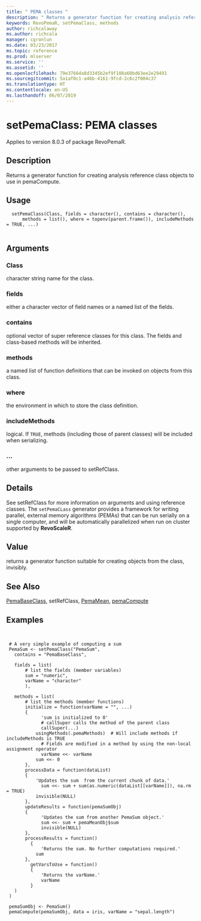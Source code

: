 ```yaml
---
title: " PEMA classes "
description: " Returns a generator function for creating analysis reference class objects to use in pemaCompute. "
keywords: RevoPemaR, setPemaClass, methods
author: richcalaway
ms.author: richcala
manager: cgronlun
ms.date: 03/23/2017
ms.topic: reference
ms.prod: mlserver
ms.service: ''
ms.assetid: ''
ms.openlocfilehash: 79e3766da8d3345b2ef9f108a60bd63ee2e29491
ms.sourcegitcommit: 5a1af0c1-a46b-4161-9fcd-2c6c2f004c37
ms.translationtype: HT
ms.contentlocale: en-US
ms.lasthandoff: 06/07/2019
---
```

 # <a name="setpemaclass--pema-classes"></a>setPemaClass:  PEMA classes 

 Applies to version 8.0.3 of package RevoPemaR.

 ## <a name="description"></a>Description

Returns a generator function for creating analysis reference class objects to use in pemaCompute.


 ## <a name="usage"></a>Usage

```   
  setPemaClass(Class, fields = character(), contains = character(), 
      methods = list(), where = topenv(parent.frame()), includeMethods = TRUE, ...)


```

 ## <a name="arguments"></a>Arguments



 ### <a name="class"></a>Class
  character string name for the class.  


 ### <a name="fields"></a>fields
  either a character vector of field names or a named list of the fields.   


 ### <a name="contains"></a>contains
  optional vector of super reference classes for this class. The fields  and class-based methods will be inherited.  



 ### <a name="methods"></a>methods
  a named list of function definitions that can be invoked on objects from this class.  



 ### <a name="where"></a>where
  the environment in which to store the class definition.  



 ### <a name="includemethods"></a>includeMethods
  logical.  If `TRUE`, methods (including those of parent classes) will be included when serializing.  



 ###  <a name=""></a>...
  other arguments to be passed to setRefClass.    



 ## <a name="details"></a>Details

See setRefClass for more information on arguments and using reference classes.
The `setPemaCLass` generator provides a framework for writing parallel, external memory algorithms (PEMAs) that can be run serially on a single computer, and will be automatically parallelized when run on cluster supported by **RevoScaleR**.


 ## <a name="value"></a>Value

returns a generator function suitable for creating objects from the class, invisibly.







 ## <a name="see-also"></a>See Also

[PemaBaseClass](pemabaseclass.md), setRefClass, [PemaMean](pemamean.md), [pemaCompute](pemacompute.md)


 ## <a name="examples"></a>Examples

 ```


  # A very simple example of computing a sum
  PemaSum <- setPemaClass("PemaSum", 
    contains = "PemaBaseClass",

    fields = list( 
        # list the fields (member variables)
        sum = "numeric",
        varName = "character"
        ),

    methods = list(
        # list the methods (member functions)
        initialize = function(varName = "", ...) 
        {
              'sum is initialized to 0'          
              # callSuper calls the method of the parent class
              callSuper(...)            
            usingMethods(.pemaMethods)  # Will include methods if includeMethods is TRUE        
              # Fields are modified in a method by using the non-local assignment operator
              varName <<- varName
            sum <<- 0
        },
        processData = function(dataList) 
        {
            'Updates the sum  from the current chunk of data.'
              sum <<- sum + sum(as.numeric(dataList[[varName]]), na.rm = TRUE)
            invisible(NULL)
        },
        updateResults = function(pemaSumObj)
        {
              'Updates the sum from another PemaSum object.'
              sum <<- sum + pemaMeanObj$sum
              invisible(NULL)
        },
        processResults = function()
          {
              'Returns the sum. No further computations required.'
            sum
        },
          getVarsToUse = function()
          {
              'Returns the varName.' 
              varName
          }
    )
  )

  pemaSumObj <- PemaSum()
  pemaCompute(pemaSumObj, data = iris, varName = "sepal.length")
```





